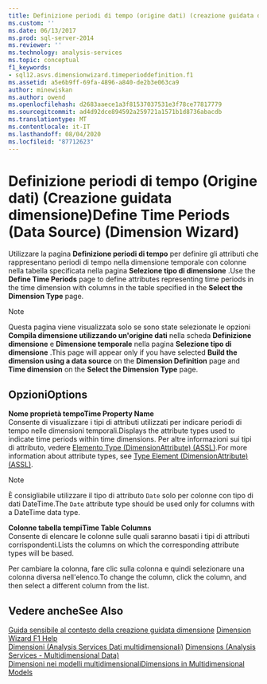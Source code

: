 ```yaml
---
title: Definizione periodi di tempo (origine dati) (creazione guidata dimensione) | Microsoft Docs
ms.custom: ''
ms.date: 06/13/2017
ms.prod: sql-server-2014
ms.reviewer: ''
ms.technology: analysis-services
ms.topic: conceptual
f1_keywords:
- sql12.asvs.dimensionwizard.timeperioddefinition.f1
ms.assetid: a5e6b9ff-69fa-4896-a840-de2b3e063ca9
author: minewiskan
ms.author: owend
ms.openlocfilehash: d2683aaece1a3f81537037531e3f78ce77817779
ms.sourcegitcommit: ad4d92dce894592a259721a1571b1d8736abacdb
ms.translationtype: MT
ms.contentlocale: it-IT
ms.lasthandoff: 08/04/2020
ms.locfileid: "87712623"
---
```

# <a name="define-time-periods-data-source-dimension-wizard"></a><span data-ttu-id="958b2-102">Definizione periodi di tempo (Origine dati) (Creazione guidata dimensione)</span><span class="sxs-lookup"><span data-stu-id="958b2-102">Define Time Periods (Data Source) (Dimension Wizard)</span></span>
  <span data-ttu-id="958b2-103">Utilizzare la pagina **Definizione periodi di tempo** per definire gli attributi che rappresentano periodi di tempo nella dimensione temporale con colonne nella tabella specificata nella pagina **Selezione tipo di dimensione** .</span><span class="sxs-lookup"><span data-stu-id="958b2-103">Use the **Define Time Periods** page to define attributes representing time periods in the time dimension with columns in the table specified in the **Select the Dimension Type** page.</span></span>  
  
> [!NOTE]  
>  <span data-ttu-id="958b2-104">Questa pagina viene visualizzata solo se sono state selezionate le opzioni **Compila dimensione utilizzando un'origine dati** nella scheda **Definizione dimensione** e **Dimensione temporale** nella pagina **Selezione tipo di dimensione** .</span><span class="sxs-lookup"><span data-stu-id="958b2-104">This page will appear only if you have selected **Build the dimension using a data source** on the **Dimension Definition** page and **Time dimension** on the **Select the Dimension Type** page.</span></span>  
  
## <a name="options"></a><span data-ttu-id="958b2-105">Opzioni</span><span class="sxs-lookup"><span data-stu-id="958b2-105">Options</span></span>  
 <span data-ttu-id="958b2-106">**Nome proprietà tempo**</span><span class="sxs-lookup"><span data-stu-id="958b2-106">**Time Property Name**</span></span>  
 <span data-ttu-id="958b2-107">Consente di visualizzare i tipi di attributi utilizzati per indicare periodi di tempo nelle dimensioni temporali.</span><span class="sxs-lookup"><span data-stu-id="958b2-107">Displays the attribute types used to indicate time periods within time dimensions.</span></span> <span data-ttu-id="958b2-108">Per altre informazioni sui tipi di attributo, vedere [Elemento Type &#40;DimensionAttribute&#41; &#40;ASSL&#41;](https://docs.microsoft.com/bi-reference/assl/properties/type-element-dimensionattribute-assl).</span><span class="sxs-lookup"><span data-stu-id="958b2-108">For more information about attribute types, see [Type Element &#40;DimensionAttribute&#41; &#40;ASSL&#41;](https://docs.microsoft.com/bi-reference/assl/properties/type-element-dimensionattribute-assl).</span></span>  
  
> [!NOTE]  
>  <span data-ttu-id="958b2-109">È consigliabile utilizzare il tipo di attributo `Date` solo per colonne con tipo di dati DateTime.</span><span class="sxs-lookup"><span data-stu-id="958b2-109">The `Date` attribute type should be used only for columns with a DateTime data type.</span></span>  
  
 <span data-ttu-id="958b2-110">**Colonne tabella tempi**</span><span class="sxs-lookup"><span data-stu-id="958b2-110">**Time Table Columns**</span></span>  
 <span data-ttu-id="958b2-111">Consente di elencare le colonne sulle quali saranno basati i tipi di attributi corrispondenti.</span><span class="sxs-lookup"><span data-stu-id="958b2-111">Lists the columns on which the corresponding attribute types will be based.</span></span>  
  
 <span data-ttu-id="958b2-112">Per cambiare la colonna, fare clic sulla colonna e quindi selezionare una colonna diversa nell'elenco.</span><span class="sxs-lookup"><span data-stu-id="958b2-112">To change the column, click the column, and then select a different column from the list.</span></span>  
  
## <a name="see-also"></a><span data-ttu-id="958b2-113">Vedere anche</span><span class="sxs-lookup"><span data-stu-id="958b2-113">See Also</span></span>  
 <span data-ttu-id="958b2-114">[Guida sensibile al contesto della creazione guidata dimensione](dimension-wizard-f1-help.md) </span><span class="sxs-lookup"><span data-stu-id="958b2-114">[Dimension Wizard F1 Help](dimension-wizard-f1-help.md) </span></span>  
 <span data-ttu-id="958b2-115">[Dimensioni &#40;Analysis Services Dati multidimensionali&#41;](multidimensional-models-olap-logical-dimension-objects/dimensions-analysis-services-multidimensional-data.md) </span><span class="sxs-lookup"><span data-stu-id="958b2-115">[Dimensions &#40;Analysis Services - Multidimensional Data&#41;](multidimensional-models-olap-logical-dimension-objects/dimensions-analysis-services-multidimensional-data.md) </span></span>  
 [<span data-ttu-id="958b2-116">Dimensioni nei modelli multidimensionali</span><span class="sxs-lookup"><span data-stu-id="958b2-116">Dimensions in Multidimensional Models</span></span>](multidimensional-models/dimensions-in-multidimensional-models.md)  
  
  
